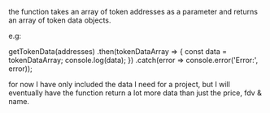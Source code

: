 the function takes an array of token addresses as a parameter and returns an array of token data objects.

e.g:

getTokenData(addresses)
    .then(tokenDataArray => {
        const data = tokenDataArray;
        console.log(data);
    })
    .catch(error => console.error('Error:', error));

for now I have only included the data I need for a project, but I will eventually have the function return a lot more data than just the price, fdv & name.